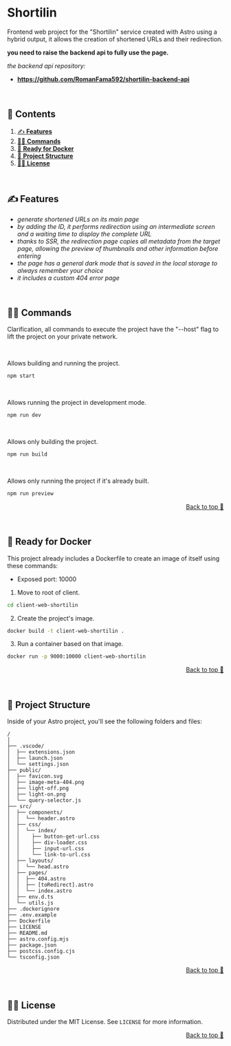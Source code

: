 # Shortilin

Frontend web project for the "Shortilin" service created with Astro using a hybrid output, it allows the creation of shortened URLs and their redirection.

__you need to raise the backend api to fully use the page.__

_the backend api repository:_
- **https://github.com/RomanFama592/shortilin-backend-api**

<br>


## 📑 Contents

1. [✍ **Features**](#✍-features)
1. [👩‍💻 **Commands**](#👩‍💻-commands)
2. [🐳 **Ready for Docker**](#🐳-ready-for-docker)
3. [🚀 **Project Structure**](#🚀-project-structure)
4. [👨‍⚖️ **License**](#👨‍⚖️-license)


<br>

## ✍ Features

- _generate shortened URLs on its main page_
- _by adding the ID, it performs redirection using an intermediate screen and a waiting time to display the complete URL_
- _thanks to SSR, the redirection page copies all metadata from the target page, allowing the preview of thumbnails and other information before entering_
- _the page has a general dark mode that is saved in the local storage to always remember your choice_
- _it includes a custom 404 error page_

<br>

## 👩‍💻 Commands

Clarification, all commands to execute the project have the "--host" flag to lift the project on your private network.

<br>

Allows building and running the project.
```sh
npm start
```

<br>

Allows running the project in development mode.
```sh
npm run dev
```

<br>

Allows only building the project.
```sh
npm run build
```

<br>

Allows only running the project if it's already built.
```sh
npm run preview
```

<p align="right"><a href="#top">Back to top 🔼</a></p>
<br>

## 🐳 Ready for Docker

This project already includes a Dockerfile to create an image of itself using these commands:

- Exposed port: 10000

1. Move to root of client.

```sh
cd client-web-shortilin
```

2. Create the project's image.

```sh
docker build -t client-web-shortilin .
```

3. Run a container based on that image.

```sh
docker run -p 9000:10000 client-web-shortilin
```

<p align="right"><a href="#top">Back to top 🔼</a></p>
<br>

## 🚀 Project Structure

Inside of your Astro project, you'll see the following folders and files:

```
/
│
├── .vscode/
│  ├── extensions.json
│  ├── launch.json
│  └── settings.json
├── public/
│  ├── favicon.svg
│  ├── image-meta-404.png
│  ├── light-off.png
│  ├── light-on.png
│  └── query-selector.js
├── src/
│  ├── components/
│  │  └── header.astro
│  ├── css/
│  │  └── index/
│  │    ├── button-get-url.css
│  │    ├── div-loader.css
│  │    ├── input-url.css
│  │    └── link-to-url.css
│  ├── layouts/
│  │  └── head.astro
│  ├── pages/
│  │  ├── 404.astro
│  │  ├── [toRedirect].astro
│  │  └── index.astro
│  ├── env.d.ts
│  └── utils.js
├── .dockerignore
├── .env.example
├── Dockerfile
├── LICENSE
├── README.md
├── astro.config.mjs
├── package.json
├── postcss.config.cjs
└── tsconfig.json
```

<p align="right"><a href="#top">Back to top 🔼</a></p>
<br>

## 👨‍⚖️ License

Distributed under the MIT License. See `LICENSE` for more information.

<p align="right"><a href="#top">Back to top 🔼</a></p>